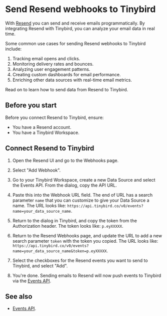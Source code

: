 # Send Resend webhooks to Tinybird

With [Resend](https://resend.com/) you can send and receive emails programmatically. By integrating Resend with Tinybird, you can analyze your email data in real time.

Some common use cases for sending Resend webhooks to Tinybird include:

1. Tracking email opens and clicks.
2. Monitoring delivery rates and bounces.
3. Analyzing user engagement patterns.
4. Creating custom dashboards for email performance.
5. Enriching other data sources with real-time email metrics.

Read on to learn how to send data from Resend to Tinybird.

## Before you start

Before you connect Resend to Tinybird, ensure:

* You have a Resend account.
* You have a Tinybird Workspace.

## Connect Resend to Tinybird

1. Open the Resend UI and go to the Webhooks page.
   
2. Select "Add Webhook".

3. Go to your Tinybird Workspace, create a new Data Source and select the Events API. From the dialog, copy the API URL.

4. Paste this into the Webhook URL field. The end of URL has a search parameter `name` that you can customize to give your Data Source a name. The URL looks like: `https://api.tinybird.co/v0/events?name=your_data_source_name`.

5. Return to the dialog in Tinybird, and copy the token from the Authorization header. The token looks like: `p.eyXXXXX`.

6. Return to the Resend Webhooks page, and update the URL to add a new search parameter `token` with the token you copied. The URL looks like: `https://api.tinybird.co/v0/events?name=your_data_source_name&token=p.eyXXXXX`.

7. Select the checkboxes for the Resend events you want to send to Tinybird, and select "Add".

8. You're done. Sending emails to Resend will now push events to Tinybird via the [Events API](https://tinybird.co/docs/get-data-in/ingest-apis/events-api).
   
    
## See also

* [Events API](https://tinybird.co/docs/get-data-in/ingest-apis/events-api).
